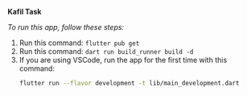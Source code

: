 **Kafil Task**

*To run this app, follow these steps:*

1. Run this command: `flutter pub get`
2. Run this command: `dart run build_runner build -d`
3. If you are using VSCode, run the app for the first time with this command: 
   ```bash
   flutter run --flavor development -t lib/main_development.dart
